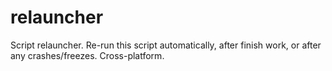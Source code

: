 # relauncher
Script relauncher. Re-run this script automatically, after finish work, or after any crashes/freezes. Cross-platform.
